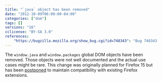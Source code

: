 ```yaml
---
title: "`java` object has been removed"
date: "2012-10-09T06:00:00-04:00"
categories: ["dom"]
tags: []
versions: "16"
cclicense: "BY-SA 3.0"
references:
    "https://bugzilla.mozilla.org/show_bug.cgi?id=748343": "Bug 748343 – remove support for “java” DOM object"
---
```

The `window.java` and `window.packages` global DOM objects have been removed. Those objects were not well documented and the actual use cases might be rare. This change was originally planned for Firefox 15 but has been [postponed](https://bugzilla.mozilla.org/show_bug.cgi?id=778073) to maintain compatibility with existing Firefox extensions.
